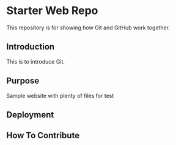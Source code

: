 # Starter Web Repo

This repository is for showing how Git and GitHub work together.

## Introduction

This is to introduce Git.

## Purpose

Sample website with plenty of files for test

## Deployment

## How To Contribute